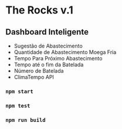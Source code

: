# The Rocks v.1
## Dashboard Inteligente

- Sugestão de Abastecimento
- Quantidade de Abastecimento Moega Fria
- Tempo Para Próximo Abastecimento
- Tempo até o fim da Batelada
- Número de Batelada
- ClimaTempo API 

### `npm start`

### `npm test`

### `npm run build`

